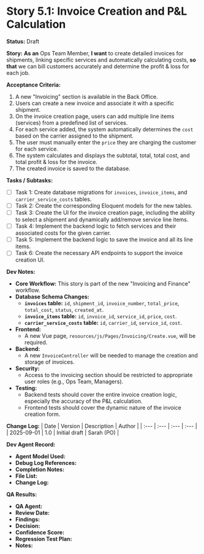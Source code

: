 # Story 5.1: Invoice Creation and P&L Calculation

**Status:** Draft

**Story:**
**As an** Ops Team Member,
**I want** to create detailed invoices for shipments, linking specific services and automatically calculating costs,
**so that** we can bill customers accurately and determine the profit & loss for each job.

**Acceptance Criteria:**
1.  A new "Invoicing" section is available in the Back Office.
2.  Users can create a new invoice and associate it with a specific shipment.
3.  On the invoice creation page, users can add multiple line items (services) from a predefined list of services.
4.  For each service added, the system automatically determines the `cost` based on the carrier assigned to the shipment.
5.  The user must manually enter the `price` they are charging the customer for each service.
6.  The system calculates and displays the subtotal, total, total cost, and total profit & loss for the invoice.
7.  The created invoice is saved to the database.

**Tasks / Subtasks:**
- [ ] Task 1: Create database migrations for `invoices`, `invoice_items`, and `carrier_service_costs` tables.
- [ ] Task 2: Create the corresponding Eloquent models for the new tables.
- [ ] Task 3: Create the UI for the invoice creation page, including the ability to select a shipment and dynamically add/remove service line items.
- [ ] Task 4: Implement the backend logic to fetch services and their associated costs for the given carrier.
- [ ] Task 5: Implement the backend logic to save the invoice and all its line items.
- [ ] Task 6: Create the necessary API endpoints to support the invoice creation UI.

**Dev Notes:**
*   **Core Workflow:** This story is part of the new "Invoicing and Finance" workflow.
*   **Database Schema Changes:**
    *   **`invoices` table:** `id`, `shipment_id`, `invoice_number`, `total_price`, `total_cost`, `status`, `created_at`.
    *   **`invoice_items` table:** `id`, `invoice_id`, `service_id`, `price`, `cost`.
    *   **`carrier_service_costs` table:** `id`, `carrier_id`, `service_id`, `cost`.
*   **Frontend:**
    *   A new Vue page, `resources/js/Pages/Invoicing/Create.vue`, will be required.
*   **Backend:**
    *   A new `InvoiceController` will be needed to manage the creation and storage of invoices.
*   **Security:**
    *   Access to the invoicing section should be restricted to appropriate user roles (e.g., Ops Team, Managers).
*   **Testing:**
    *   Backend tests should cover the entire invoice creation logic, especially the accuracy of the P&L calculation.
    *   Frontend tests should cover the dynamic nature of the invoice creation form.

**Change Log:**
| Date       | Version | Description   | Author     |
| :---       | :---    | :---          | :---       |
| 2025-09-01 | 1.0     | Initial draft | Sarah (PO) |

**Dev Agent Record:**
*   **Agent Model Used:**
*   **Debug Log References:**
*   **Completion Notes:**
*   **File List:**
*   **Change Log:**

**QA Results:**
*   **QA Agent:**
*   **Review Date:**
*   **Findings:**
*   **Decision:**
*   **Confidence Score:**
*   **Regression Test Plan:**
*   **Notes:**
